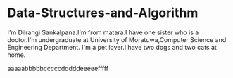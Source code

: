 # Data-Structures-and-Algorithm
I'm Dilrangi Sankalpana.I'm from matara.I have one sister who is a doctor.I'm undergraduate at University of Moratuwa,Computer Science and Engineering Department.
I'm a pet lover.I have two dogs and two cats at home.

aaaaabbbbbcccccdddddeeeeefffff